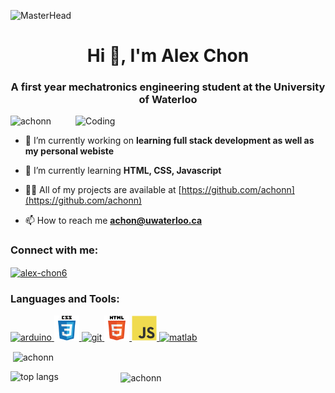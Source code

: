 ![MasterHead](https://t3.ftcdn.net/jpg/06/36/03/72/360_F_636037240_R0A6h1JkWwmKU5AtVLLCxCpJMicprCdb.jpg)
<h1 align="center">Hi 👋, I'm Alex Chon</h1>
<h3 align="center">A first year mechatronics engineering student at the University of Waterloo</h3>
<img align="right" alt="Coding" width="400" src="https://camo.githubusercontent.com/7de37139d0b4c1ce40865e799b446c0e963a3dd8fb68d239707237c40604fa3d/68747470733a2f2f63646e2e6472696262626c652e636f6d2f75736572732f3733303730332f73637265656e73686f74732f363538313234332f6176656e746f2e676966"> 

<p align="left"> <img src="https://komarev.com/ghpvc/?username=achonn&label=Profile%20views&color=0e75b6&style=flat" alt="achonn" /> </p>

- 🔭 I’m currently working on **learning full stack development as well as my personal webiste**

- 🌱 I’m currently learning **HTML, CSS, Javascript**

- 👨‍💻 All of my projects are available at [https://github.com/achonn](https://github.com/achonn)

- 📫 How to reach me **achon@uwaterloo.ca**

<h3 align="left">Connect with me:</h3>
<p align="left">
<a href="https://linkedin.com/in/alex-chon6" target="blank"><img align="center" src="https://raw.githubusercontent.com/rahuldkjain/github-profile-readme-generator/master/src/images/icons/Social/linked-in-alt.svg" alt="alex-chon6" height="30" width="40" /></a>
</p>

<h3 align="left">Languages and Tools:</h3>
<p align="left"> <a href="https://www.arduino.cc/" target="_blank" rel="noreferrer"> <img src="https://cdn.worldvectorlogo.com/logos/arduino-1.svg" alt="arduino" width="40" height="40"/> </a> <a href="https://www.w3schools.com/css/" target="_blank" rel="noreferrer"> <img src="https://raw.githubusercontent.com/devicons/devicon/master/icons/css3/css3-original-wordmark.svg" alt="css3" width="40" height="40"/> </a> <a href="https://git-scm.com/" target="_blank" rel="noreferrer"> <img src="https://www.vectorlogo.zone/logos/git-scm/git-scm-icon.svg" alt="git" width="40" height="40"/> </a> <a href="https://www.w3.org/html/" target="_blank" rel="noreferrer"> <img src="https://raw.githubusercontent.com/devicons/devicon/master/icons/html5/html5-original-wordmark.svg" alt="html5" width="40" height="40"/> </a> <a href="https://developer.mozilla.org/en-US/docs/Web/JavaScript" target="_blank" rel="noreferrer"> <img src="https://raw.githubusercontent.com/devicons/devicon/master/icons/javascript/javascript-original.svg" alt="javascript" width="40" height="40"/> </a> <a href="https://www.mathworks.com/" target="_blank" rel="noreferrer"> <img src="https://upload.wikimedia.org/wikipedia/commons/2/21/Matlab_Logo.png" alt="matlab" width="40" height="40"/> </a> </p>


<p>&nbsp;<img align="center" src="https://github-readme-stats.vercel.app/api?username=achonn&show_icons=true&locale=en" alt="achonn" width="47%"/></p>

<img alt="top langs" align="left" width="35%" src="https://github-readme-stats.vercel.app/api/top-langs/?username=achonn"/>

<p><img align="center" src="https://github-readme-streak-stats.herokuapp.com/?user=achonn&" alt="achonn" /></p>
